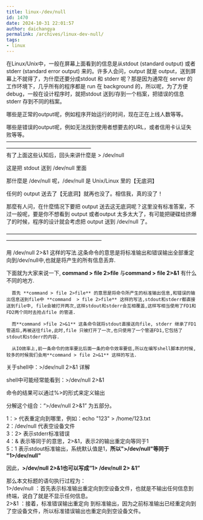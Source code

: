 ```yaml
---
title: linux-/dev/null
id: 1470
date: 2024-10-31 22:01:57
author: daichangya
permalink: /archives/linux-dev-null/
tags:
- linux
---
```


在Linux/Unix中，一般在屏幕上面看到的信息是从stdout (standard output) 或者 stderr (standard error output) 来的。许多人会问，output 就是 output，送到屏幕上不就得了，为什麼还要分成stdout 和 stderr 呢？那是因为通常在 server 的工作环境下，几乎所有的程序都是 run 在 background 的，所以呢，为了方便 debug，一般在设计程序时，就把stdout 送到/存到一个档案，把错误的信息 stderr 存到不同的档案。

哪些是正常的output呢，例如程序开始运行的时间，现在正在上线人数等等。

哪些是错误的output呢，例如无法找到使用者想要去的URL，或者信用卡认证失败等等。  
————————————————————————————————————————————————————  
有了上面这些认知后，回头来讲什麼是 \> /dev/null  

这是把 stdout 送到 /dev/null 里面

那什麼是 /dev/null 呢，/dev/null 是 Unix/Linux 里的【无底洞】  

任何的 output 送去了【无底洞】就再也没了。相信我，真的没了！

那麼有人问，在什麼情况下要把 output 送去这无底洞呢？这里没有标准答案，不过一般呢，要是你不想看到 output 或者output 太多太大了，有可能把硬碟给挤爆了的时候，程序的设计就会考虑把 output 送到 /dev/null 了。

——————————————————————————————————————————————————————

用 /dev/null 2>&1 这样的写法.这条命令的意思是将标准输出和错误输出全部重定向到/dev/null中,也就是将产生的所有信息丢弃.

   下面就为大家来说一下, **command > file 2>file**  与**command > file 2>&1** 有什么不同的地方.

      首先 **command > file 2>file** 的意思是将命令所产生的标准输出信息,和错误的输出信息送到file中 **command  > file 2>file** 这样的写法,stdout和stderr都直接送到file中, file会被打开两次,这样stdout和stderr会互相覆盖,这样写相当使用了FD1和FD2两个同时去抢占file 的管道.

      而**command >file 2>&1** 这条命令就将stdout直接送向file, stderr 继承了FD1管道后,再被送往file,此时,file 只被打开了一次,也只使用了一个管道FD1,它包括了stdout和stderr的内容.

      从IO效率上,前一条命令的效率要比后面一条的命令效率要低,所以在编写shell脚本的时候,较多的时候我们会用**command > file 2>&1** 这样的写法.

关于shell中：>/dev/null 2>&1 详解

shell中可能经常能看到：>/dev/null 2>&1

命令的结果可以通过%>的形式来定义输出

分解这个组合：“>/dev/null 2>&1” 为五部分。

1：> 代表重定向到哪里，例如：echo "123" > /home/123.txt  
2：/dev/null 代表空设备文件  
3：2> 表示stderr标准错误  
4：& 表示等同于的意思，2>&1，表示2的输出重定向等同于1  
5：1 表示stdout标准输出，系统默认值是1，**所以">/dev/null"等同于 "1>/dev/null"**

因此，**>/dev/null 2>&1也可以写成“1> /dev/null 2> &1”**

那么本文标题的语句执行过程为：  
1>/dev/null ：首先表示标准输出重定向到空设备文件，也就是不输出任何信息到终端，说白了就是不显示任何信息。  
2>&1 ：接着，标准错误输出重定向 到标准输出，因为之前标准输出已经重定向到了空设备文件，所以标准错误输出也重定向到空设备文件。